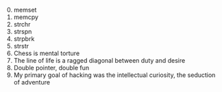 0. memset
1. memcpy 
2. strchr 
3. strspn 
4. strpbrk 
5. strstr 
6. Chess is mental torture 
7. The line of life is a ragged diagonal between duty and desire 
8. Double pointer, double fun 
9. My primary goal of hacking was the intellectual curiosity, the seduction of adventure 
